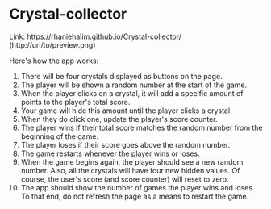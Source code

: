 # Crystal-collector

Link: https://rhaniehalim.github.io/Crystal-collector/
(http://url/to/preview.png)

Here's how the app works:
1. There will be four crystals displayed as buttons on the page.
2. The player will be shown a random number at the start of the game.
3. When the player clicks on a crystal, it will add a specific amount of points to the player's total score. 
4. Your game will hide this amount until the player clicks a crystal.
5. When they do click one, update the player's score counter.
6. The player wins if their total score matches the random number from the beginning of the game.
7. The player loses if their score goes above the random number.
8. The game restarts whenever the player wins or loses.
9. When the game begins again, the player should see a new random number. Also, all the crystals will have four new hidden values. Of course, the user's score (and score counter) will reset to zero.
10. The app should show the number of games the player wins and loses. To that end, do not refresh the page as a means to restart the game.
